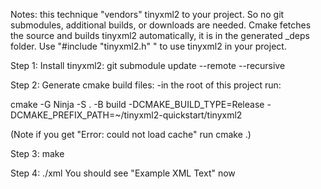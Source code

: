Notes: this technique "vendors" tinyxml2 to your project. So no git submodules, additional builds, or downloads are needed. Cmake fetches the source and builds tinyxml2 automatically, it is in the generated _deps folder. Use "#include "tinyxml2.h" " to use tinyxml2 in your project.

Step 1:
Install tinyxml2:
git submodule update --remote --recursive

Step 2:
Generate cmake build files:
-in the root of this project run:

cmake -G Ninja -S . -B build -DCMAKE_BUILD_TYPE=Release -DCMAKE_PREFIX_PATH=~/tinyxml2-quickstart/tinyxml2

(Note if you get "Error: could not load cache" run cmake .)

Step 3: make 

Step 4: ./xml
You should see "Example XML Text" now
